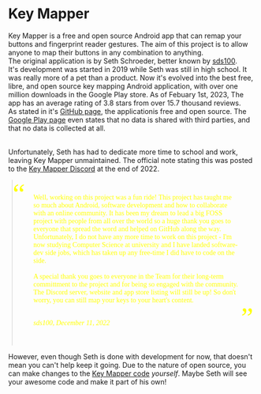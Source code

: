 # Key Mapper

Key Mapper is a free and open source Android app that can remap your buttons and fingerprint reader gestures. The aim of this project is to allow anyone to map their buttons in any combination to anything.<br>
The original application is by Seth Schroeder, better known by [sds100](https://github.com/sds100).<br>
It's development was started in 2019 while Seth was still in high school. It was really more of a pet than a product. Now it's evolved into the best free, libre, and open source key mapping Android application, with over one million downloads in the Google Play store. As of Febuary 1st, 2023, The app has an average rating of 3.8 stars from over 15.7 thousand reviews.<br>
As stated in it's [GitHub page](https://github.com/keymapperorg/KeyMapper), the applicationis free and open source. The [Google Play page](https://play.google.com/store/apps/details?id=io.github.sds100.keymapper&pcampaignid=pcampaignidMKT-Other-global-all-co-prtnr-py-PartBadge-Mar2515-1) even states that no data is shared with third parties, and that no data is collected at all.<br><br>

Unfortunately, Seth has had to dedicate more time to school and work, leaving Key Mapper unmaintained. The official note stating this was posted to the [Key Mapper Discord](https://discord.gg/Suj6nyw) at the end of 2022.

<!--- https://stackoverflow.com/questions/16325687/make-big-quotes-with-blockquote -->

<style>
blockquote {
    font-family: Inconsolata, serif;
    position: relative;
    margin: 0.5em;
    padding: 2em 2em 0.5em 3em;
}
/* Thanks: http://callmenick.com/post/styling-blockquotes-with-css-pseudo-classes */
blockquote:before {
    font-family: Inconsolata, serif;
    position: absolute;
    font-size: 4em;
    line-height: 1;
    top: 0;
    left: 0;
    content: "\201C";
    color:#FF0;
}
blockquote:after {
    font-family: Inconsolata, serif;
    position: absolute;
   /* display: block; don't use this, it raised the quote too high from the bottom - defeated line-height? */
    float:right;
    font-size:4em;
    line-height: 1;
    right:0;
    bottom: 0.5em;
    content: "\201D";
    color:#FF0;
}
blockquote footer {
    padding: 0 2em 0 0;
    text-align:right;
}
blockquote cite:before {
    content: "\2013";
}
</style>

<blockquote>
<font color="#FF0">
Well, working on this project was a fun ride! This project has taught me so much about Android, software development and how to collaborate with an online community. It has been my dream to lead a big FOSS project with people from all over the world so a huge thank you goes to everyone that spread the word and helped on GitHub along the way. Unfortunately, I do not have any more time to work on this project - I'm now studying Computer Science at university and I have landed software-dev side jobs, which has taken up any free-time I did have to code on the side.
<br><br>
 A special thank you goes to everyone in the Team for their long-term committment to the project and for being so engaged with the community. The Discord server, website and app store listing will still be up! So don't worry, you can still map your keys to your heart's content.
<br><br>

<i>sds100, December 11, 2022</i>
</font>
<br><br>
</blockquote>

However, even though Seth is done with development for now, that doesn't mean you can't help keep it going. Due to the nature of open source, you can make changes to the [Key Mapper code](https://github.com/keymapperorg/KeyMapper) *yourself*. Maybe Seth will see your awesome code and make it part of his own!

